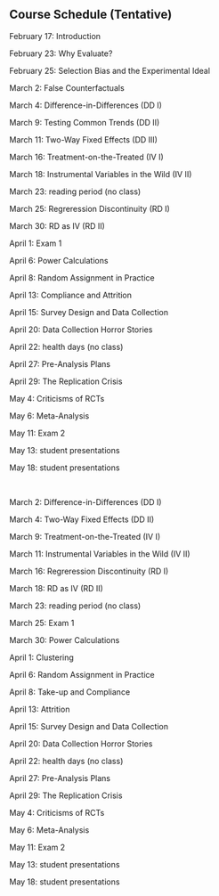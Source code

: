 ## Course Schedule (Tentative)

February 17: Introduction

February 23: Why Evaluate?

February 25: Selection Bias and the Experimental Ideal

March 2: False Counterfactuals

March 4: Difference-in-Differences (DD I)

March 9: Testing Common Trends (DD II)

March 11: Two-Way Fixed Effects (DD III)

March 16: Treatment-on-the-Treated (IV I)

March 18: Instrumental Variables in the Wild (IV II)

March 23: reading period (no class)

March 25: Regreression Discontinuity (RD I)

March 30: RD as IV (RD II)

April 1: Exam 1

April 6: Power Calculations

April 8: Random Assignment in Practice 

April 13: Compliance and Attrition 

April 15: Survey Design and Data Collection

April 20: Data Collection Horror Stories

April 22: health days (no class)

April 27: Pre-Analysis Plans

April 29: The Replication Crisis

May 4: Criticisms of RCTs

May 6: Meta-Analysis

May 11:  Exam 2

May 13:  student presentations

May 18: student presentations

<br>



March 2: Difference-in-Differences (DD I)

March 4: Two-Way Fixed Effects (DD II)

March 9: Treatment-on-the-Treated (IV I)

March 11: Instrumental Variables in the Wild (IV II)

March 16: Regreression Discontinuity (RD I)

March 18: RD as IV (RD II)

March 23: reading period (no class)

March 25: Exam 1

March 30: Power Calculations

April 1: Clustering 

April 6: Random Assignment in Practice

April 8: Take-up and Compliance

April 13: Attrition 

April 15: Survey Design and Data Collection

April 20: Data Collection Horror Stories

April 22: health days (no class)

April 27: Pre-Analysis Plans

April 29: The Replication Crisis

May 4: Criticisms of RCTs

May 6: Meta-Analysis

May 11:  Exam 2

May 13:  student presentations

May 18: student presentations

